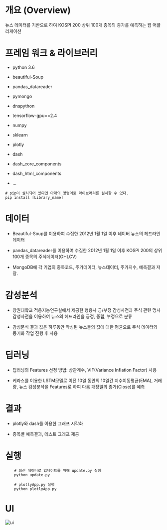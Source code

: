 # 개요 (Overview)
뉴스 데이터를 기반으로 하여 KOSPI 200 상위 100개 종목의 종가를 예측하는 웹 어플리케이션


# 프레임 워크 & 라이브러리

* python 3.6

* beautiful-Soup

* pandas_datareader

* pymongo

* dnspython

* tensorflow-gpu==2.4

* numpy

* sklearn

* plotly

* dash
 
* dash_core_components

* dash_html_components

* ...

```
# pip이 설치되어 있다면 아래의 명령어로 라이브러리를 설치할 수 있다.
pip install [Library_name]
```

# 데이터

* Beautiful-Soup를 이용하여 수집한 2012년 1월 1일 이후 네이버 뉴스의 헤드라인 데이터
  
* pandas_datareader를 이용하여 수집한 2012년 1월 1일 이후 KOSPI 200의 상위 100개 종목의 주식데이터(OHLCV)

* MongoDB에 각 기업의 종목코드, 주가데이터, 뉴스데이터, 주가지수, 예측결과 저장.
  
# 감성분석

* 창원대학교 적응지능연구실에서 제공한 형용사 긍/부정 감성사전과 주식 관련 명사 감성사전을 이용하여 뉴스의 헤드라인을 긍정, 중립, 부정으로 분류

* 감성분석 결과 값은 하루동안 작성된 뉴스들의 값에 대한 평균으로 주식 데이터와 동기화 작업 진행 후 사용
  
# 딥러닝
 
* 딥러닝의 Features 선정 방법: 상관계수, VIF(Variance Inflation Factor) 사용

* 케라스를 이용한 LSTM모델로 이전 10일 동안의 10일간 지수이동평균(EMA), 거래량, 뉴스 감성분석을 Features로 하여 다음 개장일의 종가(Close)를 예측

# 결과

* plotly와 dash를 이용한 그래프 시각화 

* 종목별 예측결과, 테스트 그래프 제공

# 실행

`````
    # 최신 데이터로 업데이트를 위해 update.py 실행
    python update.py

    # plotlyApp.py 실행
    python plotlyApp.py
`````

# UI

![ui](https://user-images.githubusercontent.com/58135272/119150221-3193fc80-ba89-11eb-9378-3c329db39698.png)
